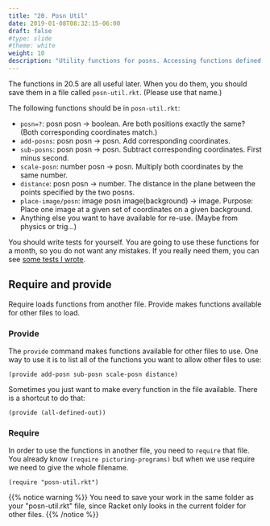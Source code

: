 ```yaml
---
title: "20. Posn Util"
date: 2019-01-08T08:32:15-06:00
draft: false
#type: slide
#theme: white
weight: 10
description: "Utility functions for posns. Accessing functions defined in other files."
---
```


The functions in 20.5 are all useful later. When you do them, you should 
save them in a file called `posn-util.rkt`. (Please use that name.)

<!--
{{% notice note %}}
You may download [my posn utilities file](posn-util.rkt) if you write your functions on paper instead of typing them.
{{% /notice %}}
-->

The following functions should be in `posn-util.rkt`:

* `posn=?`: posn posn -> boolean. Are both positions exactly the same? (Both corresponding coordinates match.)
* `add-posns`: posn posn -> posn. Add corresponding coordinates.
* `sub-posns`: posn posn -> posn. Subtract corresponding
  coordinates. First minus second.
* `scale-posn`: number posn -> posn. Multiply both coordinates by the
  same number.
* `distance`: posn posn -> number. The distance in the plane between
  the points specified by the two posns.
* `place-image/posn`: image posn image(background) -> image. Purpose:
    Place one image at a given set of coordinates on a given background.
* Anything else you want to have available for re-use. (Maybe from
  physics or trig...)

You should write tests for yourself. You are going to use these
functions for a month, so you do not want any mistakes. If you really
need them, you can see [some tests I wrote](posn-tests.rkt).

## Require and provide

Require loads functions from another file. Provide makes functions available for other files to load.

### Provide
The `provide` command makes functions available for other files to use.
One way to use it is to list all of the functions you want to allow
other files to use:
```racket
(provide add-posn sub-posn scale-posn distance)
```
Sometimes you just want to make every function in the file available. 
There is a shortcut to do that:
```racket
(provide (all-defined-out))
```

### Require

In order to use the functions in another file, you need to `require` that file.
You already know `(require picturing-programs)` but when we use require 
we need to give the whole filename.
```racket
(require "posn-util.rkt")
```

{{% notice warning %}}
You need to save your work in the same folder as your "posn-util.rkt" file, since Racket only looks in the current folder for other files.
{{% /notice %}}
